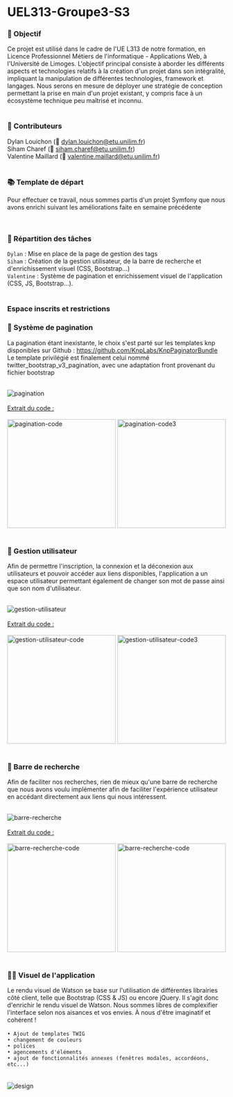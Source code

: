 # UEL313-Groupe3-S3

### 🎯 Objectif
Ce projet est utilisé dans le cadre de l'UE L313 de notre formation, en Licence Professionnel Métiers de l'informatique - Applications Web, à l'Université de Limoges. 
L'objectif principal consiste à aborder les différents aspects et technologies relatifs à la création d'un projet dans son intégralité, impliquant la manipulation de différentes technologies, framework et langages. Nous serons en mesure de déployer une stratégie de conception permettant la prise en main d'un projet existant, y compris face à un écosystème technique peu maîtrisé et inconnu.</br> 
</br>

### 🤝 Contributeurs
Dylan Louichon (📧 dylan.louichon@etu.unilim.fr)<br>
Siham Charef (📧 siham.charef@etu.unilim.fr)<br>
Valentine Maillard (📧 valentine.maillard@etu.unilim.fr)</br>
</br>

### 📚 Template de départ
Pour effectuer ce travail, nous sommes partis d'un projet Symfony que nous avons enrichi suivant les améliorations faite en semaine précédente </br>

</br>

### 📜 Répartition des tâches
`Dylan` : Mise en place de la page de gestion des tags </br>
`Siham` : Création de la gestion utilisateur, de la barre de recherche et d'enrichissement visuel (CSS, Bootstrap...) </br>
`Valentine` : Système de pagination et enrichissement visuel de l'application (CSS, JS, Bootstrap...).</br>
</br>

### Espace inscrits et restrictions



### 🔢 Système de pagination
La pagination étant inexistante, le choix s'est parté sur les templates knp disponibles sur Github : 
https://github.com/KnpLabs/KnpPaginatorBundle
Le template privilégié est finalement celui nommé twitter_bootstrap_v3_pagination, avec une adaptation front provenant du fichier bootstrap

</br>
<img src="https://github.com/SihamWeb/UEL313-Groupe3-S4/assets/89517413/4f6a7e81-d83c-40fa-8d78-5cb0eef49e51" alt="pagination" border="0" witdh="180px"></br>
</br>
<ins>Extrait du code :</ins></br>
</br>
<img src="https://github.com/SihamWeb/UEL313-Groupe3-S4/assets/89517413/ae9657ee-78ea-484e-8ed2-490b1048f0d3" alt="pagination-code" border="0" height="250px">
<img src="https://github.com/SihamWeb/UEL313-Groupe3-S4/assets/89517413/28c7fac6-9c4b-402b-8229-ef7fc2c1b834" alt="pagination-code3" border="0" height="250px"></br>
</br>

### 🔢 Gestion utilisateur
Afin de permettre l'inscription, la connexion et la déconexion aux utilisateurs et pouvoir accéder aux liens disponibles, l'application a un espace utilisateur permettant également de changer son mot de passe ainsi que son nom d'utilisateur.

</br>
<img src="https://github.com/SihamWeb/UEL313-Groupe3-S4/assets/90715354/044e0d0f-9bde-495c-9045-86d253bdae57" alt="gestion-utilisateur" border="0" witdh="180px"></br>
</br>
<ins>Extrait du code :</ins></br>
</br>
<img src="https://github.com/SihamWeb/UEL313-Groupe3-S4/assets/90715354/c5b1414e-f94d-44fa-81b3-569f1961ef7f" alt="gestion-utilisateur-code" border="0" height="250px">
<img src="https://github.com/SihamWeb/UEL313-Groupe3-S4/assets/90715354/776e5c82-cd12-4918-a8f2-da078004aad6" alt="gestion-utilisateur-code3" border="0" height="250px"></br>
</br>

### 🔢 Barre de recherche
Afin de faciliter nos recherches, rien de mieux qu'une barre de recherche que nous avons voulu implémenter afin de faciliter l'expérience utilisateur en accédant directement 
aux liens qui nous intéressent.

</br>
<img src="https://github.com/SihamWeb/UEL313-Groupe3-S4/assets/90715354/d36af4e7-138b-4f8a-837e-efc689f518f7" alt="barre-recherche" border="0" witdh="180px"></br>
</br>
<ins>Extrait du code :</ins></br>
</br>
<img src="https://github.com/SihamWeb/UEL313-Groupe3-S4/assets/90715354/112db322-ba33-4a95-8e31-031ff41cefc1" alt="barre-recherche-code" border="0" height="250px">
<img src="https://github.com/SihamWeb/UEL313-Groupe3-S4/assets/90715354/71d56971-97bb-4680-b0e1-049c5b5aed32" alt="barre-recherche-code" border="0" height="250px"></br>
</br>

### 🧑‍🎨 Visuel de l'application
Le rendu visuel de Watson se base sur l'utilisation de différentes librairies côté client, telle que Bootstrap (CSS & JS) ou encore jQuery.
Il s'agit donc d'enrichir le rendu visuel de Watson. Nous sommes libres de complexifier l'interface selon nos aisances et vos envies. À nous d'être imaginatif et cohérent !</br>
</br>
`• Ajout de templates TWIG`<br>
`• changement de couleurs`<br>
`• polices`<br>
`• agencements d'éléments`<br>
`• ajout de fonctionnalités annexes (fenêtres modales, accordéons, etc...)`<br>
</br>
</br><img src="https://github.com/SihamWeb/UEL313-Groupe3-S4/assets/89517413/36c41284-622c-4241-843c-5e1ffe8403a5" alt="design" border="0" witdh="300px">

